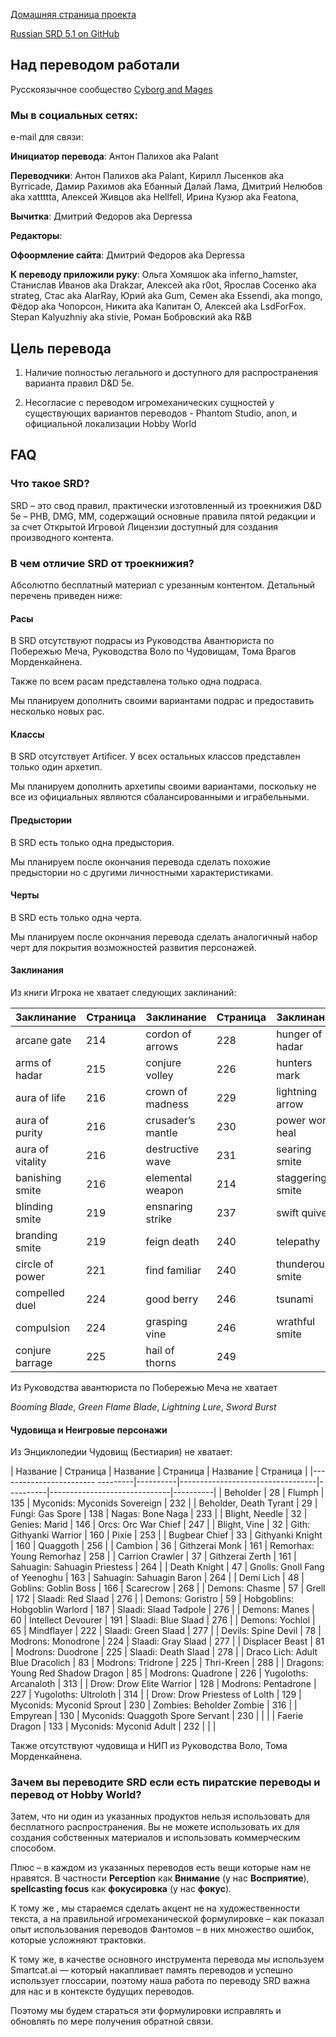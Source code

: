 
[Домашняя страница проекта](http://srd.dnd-5e.org/)

[Russian SRD 5.1 on GitHub](https://github.com/palikhov/srd-dnd-5e)

## Над переводом работали

Русскоязычное сообщество [Cyborg and Mages](https://cyborgsandmages.wordpress.com/)

### Мы в социальных сетях:

e-mail для связи:

**Инициатор перевода**: Антон Палихов aka Palant

**Переводчики**: Антон Палихов aka Palant, Кирилл Лысенков aka Byrricade, Дамир Рахимов aka Ебанный Далай Лама, Дмитрий Нелюбов aka xattttta, Алексей Живцов aka Hellfell, Ирина Кузюр aka Featona,

**Вычитка**: Дмитрий Федоров aka Depressa

**Редакторы**:

**Офоормление сайта**: Дмитрий Федоров aka Depressa

**К переводу приложили руку**: Ольга Хомяшок aka inferno_hamster, Станислав Иванов aka Drakzar, Алексей aka r0ot, Ярослав Сосенко aka strateg, Стас  aka AlarRay, Юрий aka Gum, Семен aka Essendi, aka mongo, Фёдор aka Чопорсон, Никита aka Капитан О, Алексей aka LsdForFox. Stepan Kalyuzhniy  aka stivie, Роман Бобровский aka R&B

## Цель перевода

1. Наличие полностью легального и доступного для распространения варианта правил D&D 5e.

2. Несогласие с переводом игромеханических сущностей у существующих вариантов переводов - Phantom Studio, anon, и официальной локализации Hobby World

## FAQ

### Что такое SRD?

SRD – это свод правил, практически изготовленный из троекнижия D&D 5e – PHB, DMG, MM, содержащий основные правила пятой редакции и за счет Открытой Игровой Лицензии доступный для создания производного контента.

### В чем отличие SRD от троекнижия?

Абсолютпо бесплатный материал с урезанным контентом. Детальный перечень приведен ниже:

#### Расы

В SRD отсутствуют подрасы из Руководства Авантюриста по Побережью Меча, Руководства Воло по Чудовищам, Тома Врагов Морденкайнена.

Также по всем расам представлена только одна подраса.

Мы планируем дополнить своими вариантами подрас и предоставить несколько новых рас.

#### Классы

В SRD отсутствует Artificer. У всех остальных классов представлен только один архетип.

Мы планируем дополнить архетипы своими вариантами, поскольку не все из официальных являются сбалансированными и играбельными.

#### Предыстории

В SRD есть только одна предыстория.

Мы планируем после окончания перевода сделать похожие предыстории но с другими личностными характеристиками.

#### Черты

В SRD есть только одна черта.

Мы планируем после окончания перевода сделать аналогичный набор черт для покрытия возможностей развития персонажей.

#### Заклинания

Из книги Игрока не хватает следующих заклинаний:

| Заклинание       | Страница | Заклинание        | Страница | Заклинание       | Страница |
|------------------|----------|-------------------|----------|------------------|----------|
| arcane gate      | 214      | cordon of arrows  | 228      | hunger of hadar  | 251      |
| arms of hadar    | 215      | conjure volley    | 226      | hunters mark     | 251      |
| aura of life     | 216      | crown of madness  | 229      | lightning arrow  | 255      |
| aura of purity   | 216      | crusader’s mantle | 230      | power word heal  | 266      |
| aura of vitality | 216      | destructive wave  | 231      | searing smite    | 274      |
| banishing smite  | 216      | elemental weapon  | 214      | staggering smite | 278      |
| blinding smite   | 219      | ensnaring strike  | 237      | swift quiver     | 279      |
| branding smite   | 219      | feign death       | 240      | telepathy        | 281      |
| circle of power  | 221      | find familiar     | 240      | thunderous smite | 282      |
| compelled duel   | 224      | good berry        | 246      | tsunami          | 284      |
| compulsion       | 224      | grasping vine     | 246      | wrathful smite   | 289      |
| conjure barrage  | 225      | hail of thorns    | 249      |                  |          |

Из Руководства авантюриста по Побережью Меча не хватает

*Booming Blade*, *Green Flame Blade*, *Lightning Lure*, *Sword Burst*

#### Чудовища и Неигровые персонажи

Из Энциклопедии Чудовищ (Бестиария) не хватает:

| Название                         | Страница | Название                         | Страница | Название                     | Страница |
|------------------------ ---------|----------|----------------------------------|----------|------------------------------|----------|
| Beholder                         | 28       | Flumph                           | 135      | Myconids: Myconids Sovereign | 232      | 
| Beholder, Death Tyrant           | 29       | Fungi: Gas Spore                 | 138      | Nagas: Bone Naga             | 233      | 
| Blight, Needle                   | 32       | Genies: Marid                    | 146      | Orcs: Orc War Chief          | 247      | 
| Blight, Vine                     | 32       | Gith: Githyanki Warrior          | 160      | Pixie                        | 253      | 
| Bugbear Chief                    | 33       | Githyanki Knight                 | 160      | Quaggoth                     |  256     | 
| Cambion                          | 36       | Githzerai Monk                   | 161      | Remorhax: Young Remorhaz     | 258      | 
| Carrion Crawler                  | 37       | Githzerai Zerth                  | 161      | Sahuagin: Sahuagin Priestess | 264      | 
| Death Knight                     | 47       | Gnolls: Gnoll Fang of Yeenoghu   | 163      | Sahuagin: Sahuagin Baron     | 264      | 
| Demi Lich                        | 48       | Goblins: Goblin Boss             | 166      | Scarecrow                    | 268      | 
| Demons: Chasme                   | 57       | Grell                            | 172      | Slaadi: Red Slaad            | 276      | 
| Demons: Goristro                 | 59       | Hobgoblins: Hobgoblin Warlord    | 187      | Slaadi: Slaad Tadpole        | 276      | 
| Demons: Manes                    | 60       | Intellect Devourer               | 191      | Slaadi: Blue Slaad           | 276      | 
| Demons: Yochlol                  | 65       | Mindflayer                       | 222      | Slaadi: Green Slaad          | 277      | 
| Devils: Spine Devil              | 78       | Modrons: Monodrone               | 224      | Slaadi: Gray Slaad           | 277      | 
| Displacer Beast                  | 81       | Modrons: Duodrone                | 225      | Slaadi: Death Slaad          | 278      | 
| Draco Lich: Adult Blue Dracolich | 83       | Modrons: Tridrone                | 225      | Thri-Kreen                   | 288      | 
| Dragons: Young Red Shadow Dragon | 85       | Modrons: Quadrone                | 226      | Yugoloths: Arcanaloth        | 313      | 
| Drow: Drow Elite Warrior         | 128      | Modrons: Pentadrone              | 227      | Yugoloths: Ultroloth         | 314      | 
| Drow: Drow Priestess of Lolth    | 129      | Myconids: Myconid Sprout         | 230      | Zombies: Beholder Zombie     | 316      | 
| Empyrean                         | 130      | Myconids: Quaggoth Spore Servant | 230      |                              |          |
| Faerie Dragon                    | 133      | Myconids: Myconid Adult          | 232      |                              |          |

Также отсутствуют чудовища и НИП из Руководства Воло, Тома Морденкайнена.

### Зачем вы переводите SRD если есть пиратские переводы и перевод от Hobby World?

Затем, что ни один из указанных продуктов нельзя использовать для бесплатного распространения. Вы не можете использовать их для создания собственных материалов и использовать коммерческим способом.

Плюс – в каждом из указанных переводов есть вещи которые нам не нравятся. В частности **Perception** как **Внимание** (у нас **Восприятие**), **spellcasting focus** как **фокусировка** (у нас **фокус**).

К тому же , мы стараемся сделать акцент не на художественности текста, а на правильной игромеханической формулировке – как показал опыт использования переводов Фантомов – в них множество ошибок, которые усложняют трактовки.

К тому же, в качестве основного инструмента перевода мы используем Smartcat.ai — который накапливает память переводов и успешно использует глоссарии, поэтому наша работа по переводу SRD важна для нас и в контексте будущих переводов.

Поэтому мы будем стараться эти формулировки исправлять и обновлять по мере получения обратной связи.

